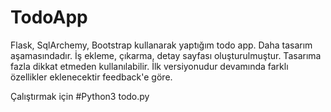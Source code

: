# TodoApp

Flask, SqlArchemy, Bootstrap kullanarak yaptığım todo app. Daha tasarım aşamasındadır. İş ekleme, çıkarma, detay sayfası oluşturulmuştur.
Tasarıma fazla dikkat etmeden kullanılabilir.
İlk versiyonudur devamında farklı özellikler eklenecektir feedback'e göre.


Çalıştırmak için
#Python3 todo.py

